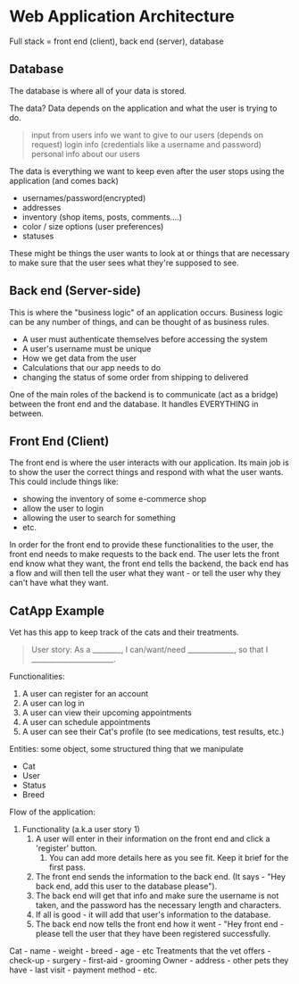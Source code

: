 # Web Application Architecture 
Full stack = front end (client), back end (server), database

## Database
The database is where all of your data is stored. 

The data? Data depends on the application and what the user is trying to do.
> input from users
> info we want to give to our users (depends on request)
> login info (credentials like a username and password)
> personal info about our users

The data is everything we want to keep even after the user stops using the application (and comes back)
- usernames/password(encrypted)
- addresses
- inventory (shop items, posts, comments....)
- color / size options (user preferences)
- statuses 

These might be things the user wants to look at or things that are necessary to make sure that the user sees what they're supposed to see. 


## Back end (Server-side) 
This is where the "business logic" of an application occurs. 
Business logic can be any number of things, and can be thought of as business rules.
- A user must authenticate themselves before accessing the system 
- A user's username must be unique
- How we get data from the user
- Calculations that our app needs to do 
- changing the status of some order from shipping to delivered

One of the main roles of the backend is to communicate (act as a bridge) between the front end and the database. It handles EVERYTHING in between. 


## Front End (Client)
The front end is where the user interacts with our application. 
Its main job is to show the user the correct things and respond with what the user wants. 
This could include things like: 
- showing the inventory of some e-commerce shop
- allow the user to login 
- allowing the user to search for something 
- etc. 

In order for the front end to provide these functionalities to the user, the front end needs to make requests to the back end.
The user lets the front end know what they want, the front end tells the backend, the back end has a flow and will then tell the user what they want - or tell the user why they can't have what they want. 





## CatApp Example 
Vet has this app to keep track of the cats and their treatments. 
> User story: As a ________, I can/want/need _____________, so that I _______________________.

Functionalities: 
1. A user can register for an account
2. A user can log in
3. A user can view their upcoming appointments
4. A user can schedule appointments
5. A user can see their Cat's profile (to see medications, test results, etc.)

Entities: some object, some structured thing that we manipulate
- Cat
- User
- Status
- Breed

Flow of the application: 
1. Functionality (a.k.a user story 1)
    1. A user will enter in their information on the front end and click a 'register' button.
        1. You can add more details here as you see fit. Keep it brief for the first pass. 
    2. The front end sends the information to the back end. (It says - "Hey back end, add this user to the database please").
    3. The back end will get that info and make sure the username is not taken, and the password has the necessary length and characters.
    4. If all is good - it will add that user's information to the database. 
    5. The back end now tells the front end how it went - "Hey front end - please tell the user that they have been registered successfully.  


Cat
    - name
    - weight
    - breed
    - age
    - etc
Treatments that the vet offers
    - check-up
    - surgery
    - first-aid
    - grooming
Owner
    - address
    - other pets they have
    - last visit
    - payment method
    - etc. 




